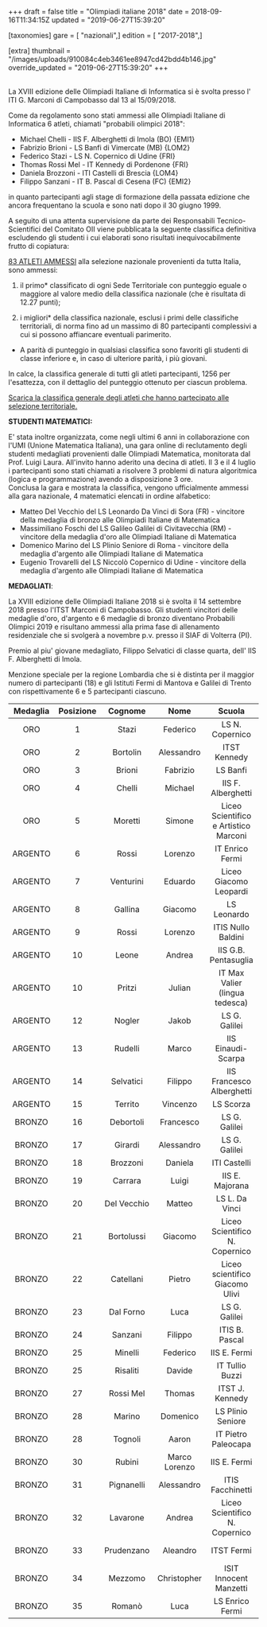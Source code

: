 +++
draft = false
title = "Olimpiadi italiane 2018"
date = 2018-09-16T11:34:15Z
updated = "2019-06-27T15:39:20"

[taxonomies]
gare = [ "nazionali",]
edition = [ "2017-2018",]

[extra]
thumbnail = "/images/uploads/910084c4eb3461ee8947cd42bdd4b146.jpg"
override_updated = "2019-06-27T15:39:20"
+++

<br/> La XVIII edizione delle Olimpiadi Italiane di Informatica si è svolta presso l' ITI G. Marconi di Campobasso dal 13 al 15/09/2018.

Come da regolamento sono stati ammessi alle Olimpiadi Italiane di Informatica 6 atleti, chiamati "probabili olimpici 2018":

- Michael Chelli - IIS F. Alberghetti di Imola (BO) {EMI1}
- Fabrizio Brioni - LS Banfi di Vimercate (MB) {LOM2}
- Federico Stazi - LS N. Copernico di Udine {FRI}
- Thomas Rossi Mel - IT Kennedy di Pordenone {FRI}
- Daniela Brozzoni - ITI Castelli di Brescia {LOM4}
- Filippo Sanzani - IT B. Pascal di Cesena (FC) {EMI2}

in quanto partecipanti agli stage di formazione della passata edizione che ancora frequentano la scuola e sono nati dopo il 30 giugno 1999.

A seguito di una attenta supervisione da parte dei Responsabili Tecnico-Scientifici del Comitato OII viene pubblicata la seguente classifica definitiva escludendo gli studenti i cui elaborati sono risultati inequivocabilmente frutto di copiatura:

[83 ATLETI AMMESSI](/oldsite/137/Ammessi_OII2018.xlsx) alla selezione nazionale provenienti da tutta Italia,<br/>sono ammessi:

1. il primo\* classificato di ogni Sede Territoriale con punteggio eguale o maggiore al valore medio della classifica nazionale (che è risultata di 12.27 punti);

2. i migliori\* della classifica nazionale, esclusi i primi delle classifiche territoriali, di norma fino ad un massimo di 80 partecipanti complessivi a cui si possono affiancare eventuali parimerito.

- A parità di punteggio in qualsiasi classifica sono favoriti gli studenti di classe inferiore e, in caso di ulteriore parità, i più giovani.

In calce, la classifica generale di tutti gli atleti partecipanti, 1256 per l'esattezza, con il dettaglio del punteggio ottenuto per ciascun problema.

[Scarica la classifica generale degli atleti che hanno partecipato alle selezione territoriale.](/oldsite/137/classifica-generale-SelezioneTerritoriale_2018.xlsx)

**STUDENTI MATEMATICI:**

E' stata inoltre organizzata, come negli ultimi 6 anni in collaborazione con l'UMI (Unione Matematica Italiana), una gara online di reclutamento degli studenti medagliati provenienti dalle Olimpiadi Matematica, monitorata dal Prof. Luigi Laura. All'invito hanno aderito una decina di atleti. Il 3 e il 4 luglio i partecipanti sono stati chiamati a risolvere 3 problemi di natura algoritmica (logica e programmazione) avendo a disposizione 3 ore.<br/>Conclusa la gara e mostrata la classifica, vengono ufficialmente ammessi alla gara nazionale, 4 matematici elencati in ordine alfabetico:

- Matteo Del Vecchio del LS Leonardo Da Vinci di Sora (FR) - vincitore della medaglia di bronzo alle Olimpiadi Italiane di Matematica
- Massimiliano Foschi del LS Galileo Galilei di Civitavecchia (RM) - vincitore della medaglia d'oro alle Olimpiadi Italiane di Matematica
- Domenico Marino del LS Plinio Seniore di Roma - vincitore della medaglia d'argento alle Olimpiadi Italiane di Matematica
- Eugenio Trovarelli del LS Niccolò Copernico di Udine - vincitore della medaglia d'argento alle Olimpiadi Italiane di Matematica

**MEDAGLIATI**:

La XVIII edizione delle Olimpiadi Italiane 2018 si è svolta il 14 settembre 2018 presso l'ITST Marconi di Campobasso. Gli studenti vincitori delle medaglie d'oro, d'argento e 6 medaglie di bronzo diventano Probabili Olimpici 2019 e risultano ammessi alla prima fase di allenamento residenziale che si svolgerà a novembre p.v. presso il SIAF di Volterra (PI).

Premio al piu' giovane medagliato, Filippo Selvatici di classe quarta, dell' IIS F. Alberghetti di Imola.

Menzione speciale per la regione Lombardia che si è distinta per il maggior numero di partecipanti (18) e gli Istituti Fermi di Mantova e Galilei di Trento con rispettivamente 6 e 5 partecipanti ciascuno.

| **Medaglia** | **Posizione** | **Cognome** |   **Nome**    |              **Scuola**               |      **Città**      | **Classe** |
| :----------: | :-----------: | :---------: | :-----------: | :-----------------------------------: | :-----------------: | :--------: |
|     ORO      |       1       |    Stazi    |   Federico    |            LS N. Copernico            |        Udine        |     V      |
|     ORO      |       2       |  Bortolin   |  Alessandro   |             ITST Kennedy              |      Pordenone      |     IV     |
|     ORO      |       3       |   Brioni    |   Fabrizio    |               LS Banfi                |      Vimercate      |     V      |
|     ORO      |       4       |   Chelli    |    Michael    |          IIS F. Alberghetti           |        Imola        |     V      |
|     ORO      |       5       |   Moretti   |    Simone     | Liceo Scientifico e Artistico Marconi |       Foligno       |     V      |
|   ARGENTO    |       6       |    Rossi    |    Lorenzo    |            IT Enrico Fermi            |       Modena        |     V      |
|   ARGENTO    |       7       |  Venturini  |    Eduardo    |        Liceo Giacomo Leopardi         |      Recanati       |     V      |
|   ARGENTO    |       8       |   Gallina   |    Giacomo    |              LS Leonardo              |       Brescia       |     V      |
|   ARGENTO    |       9       |    Rossi    |    Lorenzo    |          ITIS Nullo Baldini           |       Ravenna       |     V      |
|   ARGENTO    |      10       |    Leone    |    Andrea     |         IIS G.B. Pentasuglia          |       Matera        |     V      |
|   ARGENTO    |      10       |   Pritzi    |    Julian     |    IT Max Valier (lingua tedesca)     |       Bolzano       |     V      |
|   ARGENTO    |      12       |   Nogler    |     Jakob     |             LS G. Galilei             |       Trento        |     V      |
|   ARGENTO    |      13       |   Rudelli   |     Marco     |          IIS Einaudi-Scarpa           |    Montebelluna     |     V      |
|   ARGENTO    |      14       |  Selvatici  |    Filippo    |       IIS Francesco Alberghetti       |        Imola        |     IV     |
|   ARGENTO    |      15       |   Territo   |   Vincenzo    |               LS Scorza               |       Cosenza       |     V      |
|    BRONZO    |      16       |  Debortoli  |   Francesco   |             LS G. Galilei             |       Trento        |     V      |
|    BRONZO    |      17       |   Girardi   |  Alessandro   |             LS G. Galilei             |       Trento        |     V      |
|    BRONZO    |      18       |  Brozzoni   |    Daniela    |             ITI Castelli              |       Brescia       |     V      |
|    BRONZO    |      19       |   Carrara   |     Luigi     |            IIS E. Majorana            |       Seriate       |     V      |
|    BRONZO    |      20       | Del Vecchio |    Matteo     |            LS L. Da Vinci             |        Sora         |     V      |
|    BRONZO    |      21       | Bortolussi  |    Giacomo    |    Liceo Scientifico N. Copernico     |        Udine        |     V      |
|    BRONZO    |      22       |  Catellani  |    Pietro     |    Liceo scientifico Giacomo Ulivi    |        Parma        |     V      |
|    BRONZO    |      23       |  Dal Forno  |     Luca      |             LS G. Galilei             |       Verona        |     V      |
|    BRONZO    |      24       |   Sanzani   |    Filippo    |            ITIS B. Pascal             |       Cesena        |     IV     |
|    BRONZO    |      25       |   Minelli   |   Federico    |             IIS E. Fermi              |       Mantova       |     V      |
|    BRONZO    |      25       |  Risaliti   |    Davide     |            IT Tullio Buzzi            |        Prato        |     V      |
|    BRONZO    |      27       |  Rossi Mel  |    Thomas     |            ITST J. Kennedy            |      Pordenone      |     V      |
|    BRONZO    |      28       |   Marino    |   Domenico    |           LS Plinio Seniore           |        Roma         |     V      |
|    BRONZO    |      28       |   Tognoli   |     Aaron     |          IT Pietro Paleocapa          |       Bergamo       |     V      |
|    BRONZO    |      30       |   Rubini    | Marco Lorenzo |             IIS E. Fermi              |       Mantova       |     V      |
|    BRONZO    |      31       | Pignanelli  |  Alessandro   |           ITIS Facchinetti            |     Castellanza     |     V      |
|    BRONZO    |      32       |  Lavarone   |    Andrea     |    Liceo Scientifico N. Copernico     |        Udine        |     V      |
|    BRONZO    |      33       | Prudenzano  |   Aleandro    |              ITST Fermi               | Francavilla Fontana |     V      |
|    BRONZO    |      34       |   Mezzomo   |  Christopher  |        ISIT Innocent Manzetti         |        Aosta        |     V      |
|    BRONZO    |      35       |   Romanò    |     Luca      |            LS Enrico Fermi            |        Cantù        |     V      |
